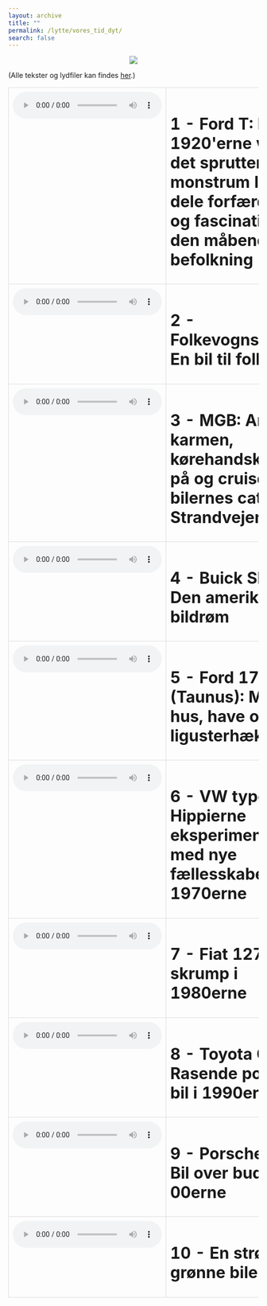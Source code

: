 ```yaml
---
layout: archive
title: ""
permalink: /lytte/vores_tid_dyt/
search: false
---
```


<p align="center"><img src="https://tongchen779.github.io/dansk/images/tid/dyt.png"/></p>

<style>
    table {
        border-collapse: collapse;
        width: 100%;
    }
    th, td {
        border: 1px solid #dddddd;
        padding: 8px;
        text-align: left;
    }
    /* Customize width for specific columns */
    th:nth-child(1), td:nth-child(1) {
        width: 20%; /* First column */
    }
    th:nth-child(2), td:nth-child(2) {
        width: 80%; /* Second column */
    }
</style>

(Alle tekster og lydfiler kan findes [her](https://natmus.dk/vorestid/podcast-dyt-i-danmarkshistorien/).)
<table align="center" cellspacing="5" style="text-align: left" width="100%">
<tr>
<td style="vertical-align: top;"> <audio controls src="https://api.spreaker.com/v2/episodes/54063741/ondemand.mp3"></audio> </td>
<td><h1> 1 - Ford T: I 1920'erne vækker det spruttende monstrum lige dele forfærdelse og fascination hos den måbende befolkning </h1></td>
<td><a href="https://natmus.dk/fileadmin/user_upload/Editor/natmus/Vores_Tid/Transskriptioner/Dyt_i_Danmarkshistorien/S1E1_DYT_I_DANMARKSHISTORIEN.pdf">text</a></td>
</tr>

<tr>
<td style="vertical-align: top;"> <audio controls src="https://api.spreaker.com/v2/episodes/54136502/ondemand.mp3"></audio> </td>
<td><h1> 2 - Folkevognsboblen: En bil til folket </h1></td>
<td><a href="https://natmus.dk/fileadmin/user_upload/Editor/natmus/Vores_Tid/Transskriptioner/Dyt_i_Danmarkshistorien/S1E2_DYT_I_DANMARKSHISTORIEN.pdf">text</a></td>
</tr>

<tr>
<td style="vertical-align: top;"> <audio controls src="https://api.spreaker.com/v2/episodes/54351092/ondemand.mp3"></audio> </td>
<td><h1> 3 - MGB: Armen i karmen, kørehandskerne på og cruise ud ad bilernes catwalk: Strandvejen </h1></td>
<td><a href="https://natmus.dk/fileadmin/user_upload/Editor/natmus/Vores_Tid/Transskriptioner/Dyt_i_Danmarkshistorien/S1E3_DYT_I_DANMARKSHISTORIEN.pdf">text</a></td>
</tr>

<tr>
<td style="vertical-align: top;"> <audio controls src="https://api.spreaker.com/v2/episodes/54550406/ondemand.mp3"></audio> </td>
<td><h1> 4 - Buick Skylark: Den amerikanske bildrøm </h1></td>
<td><a href="https://natmus.dk/fileadmin/user_upload/Editor/natmus/Vores_Tid/Transskriptioner/Dyt_i_Danmarkshistorien/S1E4_DYT_I_DANMARKSHISTORIEN.pdf">text</a></td>
</tr>

<tr>
<td style="vertical-align: top;"> <audio controls src="https://api.spreaker.com/v2/episodes/54561902/ondemand.mp3"></audio> </td>
<td><h1> 5 - Ford 17M RS (Taunus): Matcher hus, have og ligusterhæk </h1></td>
<td><a href="https://natmus.dk/fileadmin/user_upload/Editor/natmus/Vores_Tid/Transskriptioner/Dyt_i_Danmarkshistorien/S1E5_DYT_I_DANMARKSHISTORIEN.pdf">text</a></td>
</tr>

<tr>
<td style="vertical-align: top;"> <audio controls src="https://api.spreaker.com/v2/episodes/55590258/ondemand.mp3"></audio> </td>
<td><h1> 6 - VW type 2: Hippierne eksperimenterer med nye fællesskaber i 1970erne </h1></td>
<td><a href="https://natmus.dk/fileadmin/user_upload/Editor/natmus/Vores_Tid/Transskriptioner/Dyt_i_Danmarkshistorien/S1E6_DYT_I_DANMARKSHISTORIEN.pdf">text</a></td>
</tr>

<tr>
<td style="vertical-align: top;"> <audio controls src="https://api.spreaker.com/v2/episodes/55590260/ondemand.mp3"></audio> </td>
<td><h1> 7 - Fiat 127: Bil på skrump i 1980erne </h1></td>
<td><a href="https://natmus.dk/fileadmin/user_upload/Editor/natmus/Vores_Tid/Transskriptioner/Dyt_i_Danmarkshistorien/S1E7_DYT_I_DANMARKSHISTORIEN.pdf">text</a></td>
</tr>

<tr>
<td style="vertical-align: top;"> <audio controls src="https://api.spreaker.com/v2/episodes/55590270/ondemand.mp3"></audio> </td>
<td><h1> 8 - Toyota Corolla: Rasende populær bil i 1990erne </h1></td>
<td><a href="https://natmus.dk/fileadmin/user_upload/Editor/natmus/Vores_Tid/Transskriptioner/Dyt_i_Danmarkshistorien/S1E8_DYT_I_DANMARKSHISTORIEN.pdf">text</a></td>
</tr>

<tr>
<td style="vertical-align: top;"> <audio controls src="https://api.spreaker.com/v2/episodes/55590290/ondemand.mp3"></audio> </td>
<td><h1> 9 - Porsche 911: Bil over budget i 00erne </h1></td>
<td><a href="https://natmus.dk/fileadmin/user_upload/Editor/natmus/Vores_Tid/Transskriptioner/Dyt_i_Danmarkshistorien/S1E9_DYT_I_DANMARKSHISTORIEN.pdf">text</a></td>
</tr>

<tr>
<td style="vertical-align: top;"> <audio controls src="https://api.spreaker.com/v2/episodes/56367474/ondemand.mp3"></audio> </td>
<td><h1> 10 - En strøm af grønne biler </h1></td>
<td><a href="https://natmus.dk/fileadmin/user_upload/Editor/natmus/Vores_Tid/Transskriptioner/Dyt_i_Danmarkshistorien/S1E10_DYT_I_dANMARKSHISTORIEN.pdf">text</a></td>
</tr>
</table>